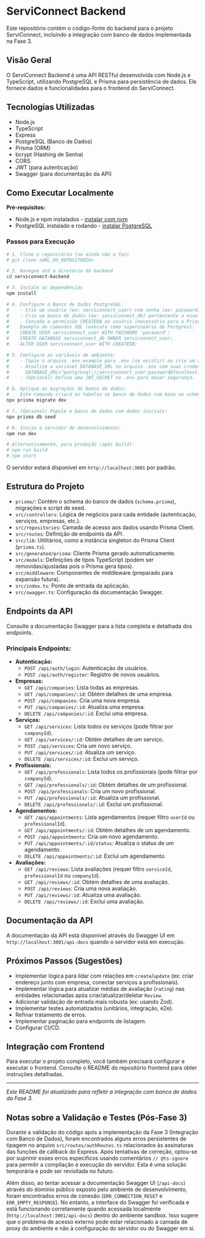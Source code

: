 # ServiConnect Backend

Este repositório contém o código-fonte do backend para o projeto ServiConnect, incluindo a integração com banco de dados implementada na Fase 3.

## Visão Geral

O ServiConnect Backend é uma API RESTful desenvolvida com Node.js e TypeScript, utilizando PostgreSQL e Prisma para persistência de dados. Ele fornece dados e funcionalidades para o frontend do ServiConnect.

## Tecnologias Utilizadas

- Node.js
- TypeScript
- Express
- PostgreSQL (Banco de Dados)
- Prisma (ORM)
- bcrypt (Hashing de Senha)
- CORS
- JWT (para autenticação)
- Swagger (para documentação da API)

## Como Executar Localmente

**Pré-requisitos:**
- Node.js e npm instalados - [instalar com nvm](https://github.com/nvm-sh/nvm#installing-and-updating)
- PostgreSQL instalado e rodando - [instalar PostgreSQL](https://www.postgresql.org/download/)

### Passos para Execução

```sh
# 1. Clone o repositório (se ainda não o fez)
# git clone <URL_DO_REPOSITORIO>

# 2. Navegue até o diretório do backend
cd serviconnect-backend

# 3. Instale as dependências
npm install

# 4. Configure o Banco de Dados PostgreSQL:
#    - Crie um usuário (ex: serviconnect_user) com senha (ex: password)
#    - Crie um banco de dados (ex: serviconnect_db) pertencente a esse usuário
#    - Conceda a permissão CREATEDB ao usuário (necessário para o Prisma Migrate)
#    Exemplo de comandos SQL (execute como superusuário do Postgres):
#    CREATE USER serviconnect_user WITH PASSWORD 'password';
#    CREATE DATABASE serviconnect_db OWNER serviconnect_user;
#    ALTER USER serviconnect_user WITH CREATEDB;

# 5. Configure as variáveis de ambiente:
#    - Copie o arquivo .env.example para .env (se existir) ou crie um arquivo .env
#    - Atualize a variável DATABASE_URL no arquivo .env com suas credenciais do PostgreSQL:
#      DATABASE_URL="postgresql://serviconnect_user:password@localhost:5432/serviconnect_db?schema=public"
#    - (Opcional) Defina uma JWT_SECRET no .env para maior segurança.

# 6. Aplique as migrações do banco de dados:
#    Este comando criará as tabelas no banco de dados com base no schema Prisma.
npx prisma migrate dev

# 7. (Opcional) Popule o banco de dados com dados iniciais:
npx prisma db seed

# 8. Inicie o servidor de desenvolvimento:
npm run dev

# Alternativamente, para produção (após build):
# npm run build
# npm start
```

O servidor estará disponível em `http://localhost:3001` por padrão.

## Estrutura do Projeto

- `prisma/`: Contém o schema do banco de dados (`schema.prisma`), migrações e script de seed.
- `src/controllers`: Lógica de negócios para cada entidade (autenticação, serviços, empresas, etc.).
- `src/repositories`: Camada de acesso aos dados usando Prisma Client.
- `src/routes`: Definição de endpoints da API.
- `src/lib`: Utilitários, como a instância singleton do Prisma Client (`prisma.ts`).
- `src/generated/prisma`: Cliente Prisma gerado automaticamente.
- `src/models`: Definições de tipos TypeScript (podem ser removidas/ajustadas pois o Prisma gera tipos).
- `src/middleware`: Componentes de middleware (preparado para expansão futura).
- `src/index.ts`: Ponto de entrada da aplicação.
- `src/swagger.ts`: Configuração da documentação Swagger.

## Endpoints da API

Consulte a documentação Swagger para a lista completa e detalhada dos endpoints.

### Principais Endpoints:

- **Autenticação:**
  - `POST /api/auth/login`: Autenticação de usuários.
  - `POST /api/auth/register`: Registro de novos usuários.
- **Empresas:**
  - `GET /api/companies`: Lista todas as empresas.
  - `GET /api/companies/:id`: Obtém detalhes de uma empresa.
  - `POST /api/companies`: Cria uma nova empresa.
  - `PUT /api/companies/:id`: Atualiza uma empresa.
  - `DELETE /api/companies/:id`: Exclui uma empresa.
- **Serviços:**
  - `GET /api/services`: Lista todos os serviços (pode filtrar por `companyId`).
  - `GET /api/services/:id`: Obtém detalhes de um serviço.
  - `POST /api/services`: Cria um novo serviço.
  - `PUT /api/services/:id`: Atualiza um serviço.
  - `DELETE /api/services/:id`: Exclui um serviço.
- **Profissionais:**
  - `GET /api/professionals`: Lista todos os profissionais (pode filtrar por `companyId`).
  - `GET /api/professionals/:id`: Obtém detalhes de um profissional.
  - `POST /api/professionals`: Cria um novo profissional.
  - `PUT /api/professionals/:id`: Atualiza um profissional.
  - `DELETE /api/professionals/:id`: Exclui um profissional.
- **Agendamentos:**
  - `GET /api/appointments`: Lista agendamentos (requer filtro `userId` ou `professionalId`).
  - `GET /api/appointments/:id`: Obtém detalhes de um agendamento.
  - `POST /api/appointments`: Cria um novo agendamento.
  - `PUT /api/appointments/:id/status`: Atualiza o status de um agendamento.
  - `DELETE /api/appointments/:id`: Exclui um agendamento.
- **Avaliações:**
  - `GET /api/reviews`: Lista avaliações (requer filtro `serviceId`, `professionalId` ou `companyId`).
  - `GET /api/reviews/:id`: Obtém detalhes de uma avaliação.
  - `POST /api/reviews`: Cria uma nova avaliação.
  - `PUT /api/reviews/:id`: Atualiza uma avaliação.
  - `DELETE /api/reviews/:id`: Exclui uma avaliação.

## Documentação da API

A documentação da API está disponível através do Swagger UI em `http://localhost:3001/api-docs` quando o servidor está em execução.

## Próximos Passos (Sugestões)

- Implementar lógica para lidar com relações em `create`/`update` (ex: criar endereço junto com empresa, conectar serviços a profissionais).
- Implementar lógica para atualizar médias de avaliação (`rating`) nas entidades relacionadas após criar/atualizar/deletar `Review`.
- Adicionar validação de entrada mais robusta (ex: usando Zod).
- Implementar testes automatizados (unitários, integração, e2e).
- Refinar tratamento de erros.
- Implementar paginação para endpoints de listagem.
- Configurar CI/CD.

## Integração com Frontend

Para executar o projeto completo, você também precisará configurar e executar o frontend. Consulte o README do repositório frontend para obter instruções detalhadas.

---
*Este README foi atualizado para refletir a integração com banco de dados da Fase 3.*




## Notas sobre a Validação e Testes (Pós-Fase 3)

Durante a validação do código após a implementação da Fase 3 (Integração com Banco de Dados), foram encontrados alguns erros persistentes de tipagem no arquivo `src/routes/authRoutes.ts` relacionados às assinaturas das funções de callback do Express. Após tentativas de correção, optou-se por suprimir esses erros específicos usando comentários `// @ts-ignore` para permitir a compilação e execução do servidor. Esta é uma solução temporária e pode ser revisitada no futuro.

Além disso, ao tentar acessar a documentação Swagger UI (`/api-docs`) através do domínio público exposto pelo ambiente de desenvolvimento, foram encontrados erros de conexão (`ERR_CONNECTION_RESET` e `ERR_EMPTY_RESPONSE`). No entanto, a interface do Swagger foi verificada e está funcionando corretamente quando acessada localmente (`http://localhost:3001/api-docs`) dentro do ambiente sandbox. Isso sugere que o problema de acesso externo pode estar relacionado à camada de proxy do ambiente e não à configuração do servidor ou do Swagger em si.
